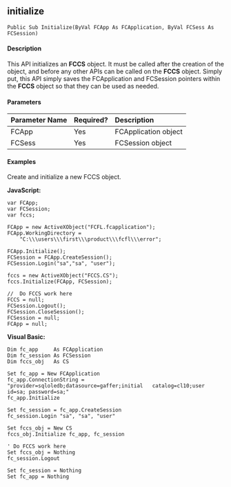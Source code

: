 initialize
----------

```
Public Sub Initialize(ByVal FCApp As FCApplication, ByVal FCSess As FCSession)
```

#### Description

This API initializes an **FCCS** object. It must be called after the creation of the object, and before any other APIs can be called on the **FCCS** object. Simply put, this API simply saves the FCApplication and FCSession pointers within the **FCCS** object so that they can be used as needed.

#### Parameters

| Parameter Name | Required? | Description |
|:--- |:--- |:--- |
| FCApp | Yes | FCApplication object |
| FCSess | Yes | FCSession object |

#### Examples

Create and initialize a new FCCS object.

**JavaScript:**
```
var FCApp;
var FCSession;
var fccs;

FCApp = new ActiveXObject("FCFL.fcapplication");
FCApp.WorkingDirectory = 
    "C:\\\users\\\first\\\product\\\fcfl\\\error";

FCApp.Initialize();
FCSession = FCApp.CreateSession();
FCSession.Login("sa","sa", "user");

fccs = new ActiveXObject("FCCS.CS");
fccs.Initialize(FCApp, FCSession);

//  Do FCCS work here
FCCS = null;
FCSession.Logout();
FCSession.CloseSession();
FCSession = null;
FCApp = null;
```

**Visual Basic:**
```
Dim fc_app     As FCApplication
Dim fc_session As FCSession
Dim fccs_obj   As CS

Set fc_app = New FCApplication
fc_app.ConnectionString = "provider=sqloledb;datasource=gaffer;initial   catalog=cl10;user id=sa; password=sa;"
fc_app.Initialize

Set fc_session = fc_app.CreateSession
fc_session.Login "sa", "sa", "user"

Set fccs_obj = New CS
fccs_obj.Initialize fc_app, fc_session   

' Do FCCS work here
Set fccs_obj = Nothing
fc_session.Logout

Set fc_session = Nothing
Set fc_app = Nothing
```